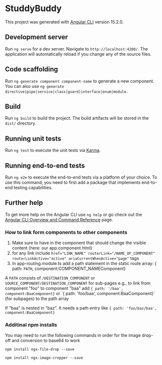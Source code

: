 # StuddyBuddy

This project was generated with [Angular CLI](https://github.com/angular/angular-cli) version 15.2.0.

## Development server

Run `ng serve` for a dev server. Navigate to `http://localhost:4200/`. The application will automatically reload if you change any of the source files.

## Code scaffolding

Run `ng generate component component-name` to generate a new component. You can also use `ng generate directive|pipe|service|class|guard|interface|enum|module`.

## Build

Run `ng build` to build the project. The build artifacts will be stored in the `dist/` directory.

## Running unit tests

Run `ng test` to execute the unit tests via [Karma](https://karma-runner.github.io).

## Running end-to-end tests

Run `ng e2e` to execute the end-to-end tests via a platform of your choice. To use this command, you need to first add a package that implements end-to-end testing capabilities.

## Further help

To get more help on the Angular CLI use `ng help` or go check out the [Angular CLI Overview and Command Reference](https://angular.io/cli) page.



### How to link form components to other components ###

1. Make sure to have <router-outlet></router-outlet> in the component that should change the visible content (here: our app.component.html)
2. for any link include `href="LINK_NAME" routerLink="/NAME_OF_COMPONENT" routerLinkActive="active" ariaCurrentWhenActive="page"` tags
3. In app-routing.module.ts add a path statement in the static route array: { path: `PATH`, component:COMPONENT_NAMEComponent}

A `PATH` consists of `/DESTINATION_COMPONENT` or `SOURCE_COMPONENT/DESTINATION_COMPONENT` for sub-pages
e.g., to link from component "foo" to component "baa" add `{ path: '/baa', component:BaaComponent}` or `{ path: 'foo/baa', component:BaaComponent}´ (for subpages) to the path array

If "baa" is nested in "baz". It needs a path entry like `{ path: 'foo/baz/baa', component:BaaComponent}`

### Additinal npm installs ### 
You may need to run the following commands in order for the image drop-off and conversion to base64 to work

`npm install ngx-file-drop --save`

`npm install ngx-image-cropper --save`
